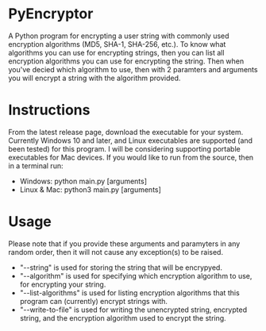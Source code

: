 # PyEncryptor
A Python program for encrypting a user string with commonly used encryption algorithms (MD5, SHA-1, SHA-256, etc.). To know what algorithms you can use for encrypting strings, then you can list all encryption algorithms you can use for encrypting the string. Then when you've decied which algorithm to use, then with 2 paramters and arguments you will encrypt a string with the algorithm provided.

# Instructions
From the latest release page, download the executable for your system. Currently Windows 10 and later, and Linux executables are supported (and been tested) for this program. I will be considering supporting portable executables for Mac devices. If you would like to run from the source, then in a terminal run:
* Windows: python main.py [arguments]
* Linux & Mac: python3 main.py [arguments]

# Usage
Please note that if you provide these arguments and paramyters in any random order, then it will not cause any exception(s) to be raised.
* "--string" is used for storing the string that will be encrypyed.
* "--algorithm" is used for specifying which encryption algorithm to use, for encrypting your string.
* "--list-algorithms" is used for listing encryption algorithms that this program can (currently) encrypt strings with.
* "--write-to-file" is used for writing the unencrypted string, encrypted string, and the encryption algorithm used to encrypt the string.
